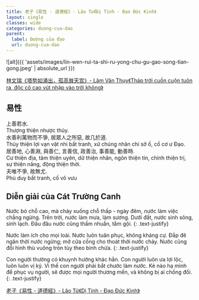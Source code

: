 ```yaml
---
title: 老子《易性 - 道德經》- Lão Tử《Dị Tính - Đạo Đức Kinh》
layout: single
classes: wide
categories: duong-cua-dao
parent:
  label: Đường của đạo
  url: duong-cua-dao
---
```


![alt]({{ 'assets/images/lin-wen-rui-ta-shi-ru-yong-chu-gu-gao-song-tian-gong.jpeg' | absolute_url }})
> <cite>
<a target="_blank" href="https://www.163.com/dy/article/HIDQVLUQ053463LH.html">
林文瑞《塔势如涌出，孤高耸天宫》- Lâm Văn Thụy《Tháp trời cuồn cuộn tuôn ra, độc cô cao vút nhập vào trời không》
</a>
</cite>

## 易性
上善若水.\
Thượng thiện nhược thủy.\
水善利萬物而不爭, 居眾人之所惡, 故几於道.\
Thủy thiện lợi vạn vật nhi bất tranh, xử chúng nhân chi sở ố, cố cơ ư Đạo.\
居善地, 心善淵, 與善仁, 言善信, 政善治, 事善能, 動善時.\
Cư thiện địa, tâm thiện uyên, dữ thiện nhân, ngôn thiện tín, chính thiện trị, sự thiện năng, động thiện thời.\
夫唯不爭, 故無尤.\
Phù duy bất tranh, cố vô vưu

## Diễn giải của Cát Trường Canh
Nước bỏ chỗ cao, mà chảy xuống chỗ thấp - ngày đêm, nước làm việc chẳng ngừng. Trên trời, nước làm mưa, làm sương. Dưới đất, nước sinh sông, sinh lạch. Đâu đâu nước cũng thấm nhuần, tắm gội.
{: .text-justify}

Nước làm ích cho mọi loài. Nước luôn tuân phục, không kháng cự. Đắp đê ngăn thời nước ngừng; mở cửa cống cho thoát thời nước chảy. Nước cũng đổi hình thù vuông tròn tùy theo bình chứa.
{: .text-justify}

Con người thường có khuynh hướng khác hẳn. Con người luôn ưa lợi lộc, luôn luôn vị kỷ. Vì thế con người phải bắt chước làm nước. Kẻ nào hạ mình để phục vụ người, sẽ được mọi người thương mến, và không bị ai chống đối.
{: .text-justify}

> <cite>
<a target="_blank" href="https://nhantu.net/TonGiao/DaoDucKinh/DDK08.htm">
老子《易性 - 道德經》- Lão Tử《Dị Tính - Đạo Đức Kinh》
</a>
</cite>